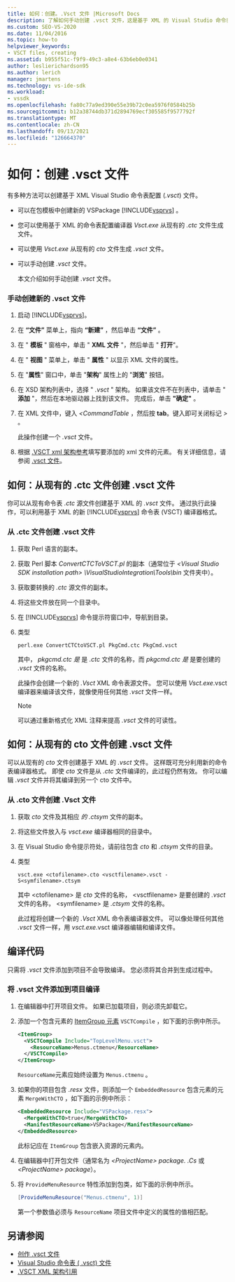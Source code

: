 ```yaml
---
title: 如何：创建。.Vsct 文件 |Microsoft Docs
description: 了解如何手动创建 .vsct 文件，这是基于 XML 的 Visual Studio 命令表配置文件。
ms.custom: SEO-VS-2020
ms.date: 11/04/2016
ms.topic: how-to
helpviewer_keywords:
- VSCT files, creating
ms.assetid: b955f51c-f9f9-49c3-a8e4-63b6eb0e0341
author: leslierichardson95
ms.author: lerich
manager: jmartens
ms.technology: vs-ide-sdk
ms.workload:
- vssdk
ms.openlocfilehash: fa80c77a9ed390e55e39b72c0ea5976f0584b25b
ms.sourcegitcommit: b12a38744db371d2894769ecf305585f9577792f
ms.translationtype: MT
ms.contentlocale: zh-CN
ms.lasthandoff: 09/13/2021
ms.locfileid: "126664370"
---
```

# <a name="how-to-create-a-vsct-file"></a>如何：创建 .vsct 文件

有多种方法可以创建基于 XML Visual Studio 命令表配置 (*.vsct*) 文件。

- 可以在包模板中创建新的 VSPackage [!INCLUDE[vsprvs](../../code-quality/includes/vsprvs_md.md)] 。

- 您可以使用基于 XML 的命令表配置编译器 *Vsct.exe* 从现有的 *.ctc* 文件生成文件。

- 可以使用 *Vsct.exe* 从现有的 *cto* 文件生成 *.vsct* 文件。

- 可以手动创建 *.vsct* 文件。

  本文介绍如何手动创建 *.vsct* 文件。

### <a name="to-manually-create-a-new-vsct-file"></a>手动创建新的 .vsct 文件

1. 启动 [!INCLUDE[vsprvs](../../code-quality/includes/vsprvs_md.md)]。

2. 在 **“文件”** 菜单上，指向 **“新建”** ，然后单击 **“文件”** 。

3. 在 " **模板** " 窗格中，单击 " **XML 文件** "，然后单击 " **打开**"。

4. 在 " **视图** " 菜单上，单击 " **属性** " 以显示 XML 文件的属性。

5. 在 "**属性**" 窗口中，单击 "**架构**" 属性上的 "**浏览**" 按钮。

6. 在 XSD 架构列表中，选择 " *.vsct* " 架构。 如果该文件不在列表中，请单击 " **添加** "，然后在本地驱动器上找到该文件。 完成后，单击 **"确定"** 。

7. 在 XML 文件中，键入 *<CommandTable* ，然后按 **tab**。键入即可关闭标记 *>* 。

    此操作创建一个 *.vsct* 文件。

8. 根据 [.VSCT xml 架构参考](../../extensibility/vsct-xml-schema-reference.md)填写要添加的 xml 文件的元素。 有关详细信息，请参阅 [.vsct 文件](../../extensibility/internals/authoring-dot-vsct-files.md)。

<a name="how-to-create-a-dot-vsct-file-from-an-existing-dot-ctc-file"></a>

## <a name="how-to-create-a-vsct-file-from-an-existing-ctc-file"></a>如何：从现有的 .ctc 文件创建 .vsct 文件

你可以从现有命令表 *.ctc* 源文件创建基于 XML 的 *.vsct* 文件。 通过执行此操作，可以利用基于 XML 的新 [!INCLUDE[vsprvs](../../code-quality/includes/vsprvs_md.md)] 命令表 (VSCT) 编译器格式。

### <a name="to-create-a-vsct-file-from-a-ctc-file"></a>从 .ctc 文件创建 .vsct  文件

1. 获取 Perl 语言的副本。

2. 获取 Perl 脚本 *ConvertCTCToVSCT.pl* 的副本（通常位于 *\<Visual Studio SDK installation path> \VisualStudioIntegration\Tools\bin* 文件夹中）。

3. 获取要转换的 *.ctc* 源文件的副本。

4. 将这些文件放在同一个目录中。

5. 在 [!INCLUDE[vsprvs](../../code-quality/includes/vsprvs_md.md)] 命令提示符窗口中，导航到目录。

6. 类型

   ```
   perl.exe ConvertCTCtoVSCT.pl PkgCmd.ctc PkgCmd.vsct
   ```

    其中， *pkgcmd.ctc 是* 是 *.ctc* 文件的名称，而 *pkgcmd.ctc 是* 是要创建的 *.vsct* 文件的名称。

    此操作会创建一个新的 *.Vsct* XML 命令表源文件。 您可以使用 *Vsct.exe*.vsct 编译器来编译该文件，就像使用任何其他 *.vsct* 文件一样。

   > [!NOTE]
   > 可以通过重新格式化 XML 注释来提高 *.vsct* 文件的可读性。

<a name="how-to-create-a-dot-vsct-file-from-an-existing-dot-cto-file"></a>

## <a name="how-to-create-a-vsct-file-from-an-existing-cto-file"></a>如何：从现有的 cto 文件创建 .vsct 文件

可以从现有的 *cto* 文件创建基于 XML 的 *.vsct* 文件。 这样既可充分利用新的命令表编译器格式。 即使 *cto* 文件是从 *.ctc* 文件编译的，此过程仍然有效。 你可以编辑 *.vsct* 文件并将其编译到另一个 cto 文件中。

### <a name="to-create-a-vsct-file-from-a-cto-file"></a>从 .cto 文件创建 .Vsct 文件

1. 获取 *cto* 文件及其相应 *的 .ctsym* 文件的副本。

2. 将这些文件放入与 *vsct.exe* 编译器相同的目录中。

3. 在 Visual Studio 命令提示符处，请前往包含 *cto* 和 *.ctsym* 文件的目录。

4. 类型

    ```
    vsct.exe <ctofilename>.cto <vsctfilename>.vsct -S<symfilename>.ctsym
    ```

     其中 \<ctofilename\> 是 *cto* 文件的名称， \<vsctfilename\> 是要创建的 *.vsct* 文件的名称， \<symfilename\> 是 *.ctsym* 文件的名称。

     此过程将创建一个新的 *.Vsct* XML 命令表编译器文件。 可以像处理任何其他 *.vsct* 文件一样，用 *vsct.exe*.vsct 编译器编辑和编译文件。

## <a name="compile-the-code"></a>编译代码
 只需将 *.vsct* 文件添加到项目不会导致编译。 您必须将其合并到生成过程中。

### <a name="to-add-a-vsct-file-to-project-compilation"></a>将 .vsct 文件添加到项目编译

1. 在编辑器中打开项目文件。 如果已加载项目，则必须先卸载它。

2. 添加一个包含元素的 [ItemGroup 元素](../../msbuild/itemgroup-element-msbuild.md) `VSCTCompile` ，如下面的示例中所示。

    ```xml
    <ItemGroup>
      <VSCTCompile Include="TopLevelMenu.vsct">
        <ResourceName>Menus.ctmenu</ResourceName>
      </VSCTCompile>
    </ItemGroup>

    ```

     `ResourceName`元素应始终设置为 `Menus.ctmenu` 。

3. 如果你的项目包含 *.resx* 文件，则添加一个 `EmbeddedResource` 包含元素的元素 `MergeWithCTO` ，如下面的示例中所示：

    ```xml
    <EmbeddedResource Include="VSPackage.resx">
      <MergeWithCTO>true</MergeWithCTO>
      <ManifestResourceName>VSPackage</ManifestResourceName>
    </EmbeddedResource>

    ```

     此标记应在 `ItemGroup` 包含嵌入资源的元素内。

4. 在编辑器中打开包文件（通常名为 *\<ProjectName\> package. .Cs* 或 *\<ProjectName\> package*）。

5. 将 `ProvideMenuResource` 特性添加到包类，如下面的示例中所示。

    ```csharp
    [ProvideMenuResource("Menus.ctmenu", 1)]
    ```

     第一个参数值必须与 `ResourceName` 项目文件中定义的属性的值相匹配。

## <a name="see-also"></a>另请参阅
- [创作 .vsct 文件](../../extensibility/internals/authoring-dot-vsct-files.md)
- [Visual Studio 命令表 ( .vsct) 文件](../../extensibility/internals/visual-studio-command-table-dot-vsct-files.md)
- [.VSCT XML 架构引用](../../extensibility/vsct-xml-schema-reference.md)
